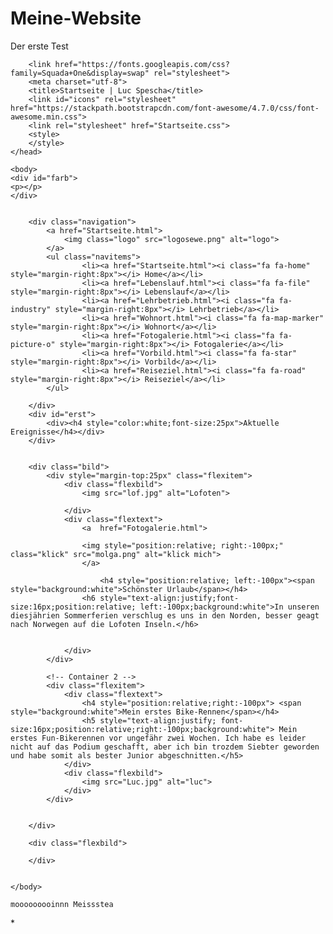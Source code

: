 # Meine-Website
Der erste Test 
<!doctype html>
<html lang="de">
	<head> 
		
		<link href="https://fonts.googleapis.com/css?family=Squada+One&display=swap" rel="stylesheet"> 
		<meta charset="utf-8">
		<title>Startseite | Luc Spescha</title>
		<link id="icons" rel="stylesheet" href="https://stackpath.bootstrapcdn.com/font-awesome/4.7.0/css/font-awesome.min.css">
		<link rel="stylesheet" href="Startseite.css">
		<style>
		</style>
	</head>
	
	<body>
	<div id="farb">
	<p></p>
	</div>
	
	
		<div class="navigation">
			<a href="Startseite.html">
				<img class="logo" src="logosewe.png" alt="logo">	
			</a>
			<ul class="navitems">
					<li><a href="Startseite.html"><i class="fa fa-home"  style="margin-right:8px"></i> Home</a></li>
					<li><a href="Lebenslauf.html"><i class="fa fa-file" style="margin-right:8px"></i> Lebenslauf</a></li>
					<li><a href="Lehrbetrieb.html"><i class="fa fa-industry" style="margin-right:8px"></i> Lehrbetrieb</a></li>
					<li><a href="Wohnort.html"><i class="fa fa-map-marker" style="margin-right:8px"></i> Wohnort</a></li>
					<li><a href="Fotogalerie.html"><i class="fa fa-picture-o" style="margin-right:8px"></i> Fotogalerie</a></li>
					<li><a href="Vorbild.html"><i class="fa fa-star" style="margin-right:8px"></i> Vorbild</a></li>
					<li><a href="Reiseziel.html"><i class="fa fa-road" style="margin-right:8px"></i> Reiseziel</a></li>
			</ul>
		
		</div>
		<div id="erst">
			<div><h4 style="color:white;font-size:25px">Aktuelle Ereignisse</h4></div>
		</div>
		
	
		<div class="bild">
			<div style="margin-top:25px" class="flexitem">
				<div class="flexbild">
					<img src="lof.jpg" alt="Lofoten">
					
				</div>
				<div class="flextext">
					<a  href="Fotogalerie.html">
					
					<img style="position:relative; right:-100px;" class="klick" src="molga.png" alt="klick mich">
					</a>
					
						<h4 style="position:relative; left:-100px"><span style="background:white">Schönster Urlaub</span></h4>
					<h6 style="text-align:justify;font-size:16px;position:relative; left:-100px;background:white">In unseren diesjährien Sommerferien verschlug es uns in den Norden, besser geagt nach Norwegen auf die Lofoten Inseln.</h6>
				
				
				</div>
			</div>
			
			<!-- Container 2 -->
			<div class="flexitem">
				<div class="flextext">
					<h4 style="position:relative;right:-100px"> <span style="background:white">Mein erstes Bike-Rennen</span></h4>
					<h5 style="text-align:justify; font-size:16px;position:relative;right:-100px;background:white"> Mein erstes Fun-Bikerennen vor ungefähr zwei Wochen. Ich habe es leider nicht auf das Podium geschafft, aber ich bin trozdem Siebter geworden und habe somit als bester Junior abgeschnitten.</h5>
				</div>
				<div class="flexbild">
					<img src="Luc.jpg" alt="luc">
				</div>
			</div>
			
			
		</div>
		
		<div class="flexbild">
			
		</div>
	
	
	</body>
    
    mooooooooinnn Meissstea
	
</html>
*
